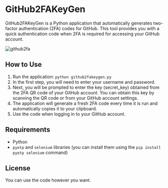 # GitHub2FAKeyGen

GitHub2FAKeyGen is a Python application that automatically generates two-factor authentication (2FA) codes for GitHub. This tool provides you with a quick authentication code when 2FA is required for accessing your GitHub account.


![github2fa](https://github.com/parzivalhaliday/100-python-apps/blob/main/GitHub2FAKeyGen/GitHub2FAKeyGen.png)


## How to Use

1. Run the application: `python github2fakeygen.py`
2. In the first step, you will need to enter your username and password.
3. Next, you will be prompted to enter the key (secret_key) obtained from the 2FA QR code of your GitHub account. You can obtain this key by scanning the QR code or from your GitHub account settings.
4. The application will generate a fresh 2FA code every time it is run and automatically copies it to your clipboard.
5. Use the code when logging in to your GitHub account.

## Requirements

- Python
- `pyotp` and `selenium` libraries (you can install them using the `pip install pyotp selenium` command)

## License

You can use the code however you want.
